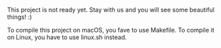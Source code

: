 This project is not ready yet.
Stay with us and you will see some beautiful things! :)

To compile this project on macOS, you fave to use Makefile.
To compile it on Linux, you have to use linux.sh instead.
